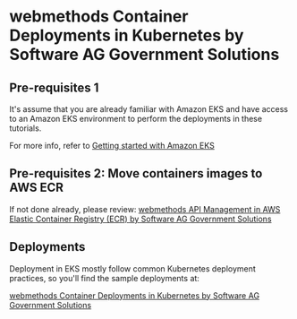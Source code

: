 # webmethods Container Deployments in Kubernetes by Software AG Government Solutions 

## Pre-requisites 1

It's assume that you are already familiar with Amazon EKS and have access to an Amazon EKS environment to perform the deployments in these tutorials.

For more info, refer to [Getting started with Amazon EKS](https://docs.aws.amazon.com/eks/latest/userguide/getting-started.html)

## Pre-requisites 2: Move containers images to AWS ECR

If not done already, please review: [webmethods API Management in AWS Elastic Container Registry (ECR) by Software AG Government Solutions](../../aws_ecr/api_management/README.md)

## Deployments

Deployment in EKS mostly follow common Kubernetes deployment practices, so you'll find the sample deployments at:

[webmethods Container Deployments in Kubernetes by Software AG Government Solutions](../kubernetes/api_management/README.md)